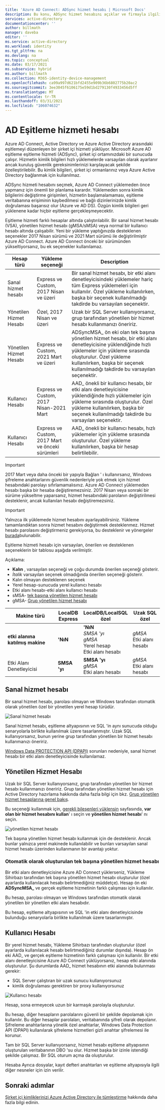 ```yaml
---
title: 'Azure AD Connect: ADSync hizmet hesabı | Microsoft Docs'
description: Bu konu, ADSync hizmet hesabını açıklar ve firmayla ilgili en iyi yöntemleri sağlar.
services: active-directory
documentationcenter: ''
author: billmath
manager: daveba
editor: ''
ms.service: active-directory
ms.workload: identity
ms.tgt_pltfrm: na
ms.devlang: na
ms.topic: conceptual
ms.date: 03/17/2021
ms.subservice: hybrid
ms.author: billmath
ms.collection: M365-identity-device-management
ms.openlocfilehash: ca99a997d621bfd2455e909b36b6802775b20ac2
ms.sourcegitcommit: 3ee3045f6106175e59d1bd279130f4933456d5ff
ms.translationtype: MT
ms.contentlocale: tr-TR
ms.lasthandoff: 03/31/2021
ms.locfileid: "106074632"
---
```

# <a name="adsync-service-account"></a>AD Eşitleme hizmeti hesabı
Azure AD Connect, Active Directory ve Azure Active Directory arasındaki eşitlemeyi düzenleyen bir şirket içi hizmeti yüklüyor.  Microsoft Azure AD eşitleme eşitleme hizmeti (ADSync), şirket içi ortamınızdaki bir sunucuda çalışır.  Hizmetin kimlik bilgileri hızlı yüklemelerde varsayılan olarak ayarlanır ancak kuruluş güvenlik gereksinimlerinizi karşılayacak şekilde özelleştirilebilir.  Bu kimlik bilgileri, şirket içi ormanlarınız veya Azure Active Directory bağlanmak için kullanılmaz.

ADSync hizmeti hesabını seçmek, Azure AD Connect yüklemeden önce yapmanız için önemli bir planlama karardır.  Yüklemeden sonra kimlik bilgilerini değiştirme girişimleri, hizmetin başlamalamaması, eşitleme veritabanına erişiminin kaybedilmesi ve bağlı dizinlerinizde kimlik doğrulaması başarısız olur (Azure ve AD DS).  Özgün kimlik bilgileri geri yüklenene kadar hiçbir eşitleme gerçekleşmeyecektir.

Eşitleme hizmeti farklı hesaplar altında çalıştırılabilir. Bir sanal hizmet hesabı (VSA), yönetilen hizmet hesabı (gMSA/sMSA) veya normal bir kullanıcı hesabı altında çalışabilir. Yeni bir yükleme yaptığınızda desteklenen seçenekler 2017 Nisan sürümü ve 2021 Mart sürümü ile değiştirilmiştir Azure AD Connect. Azure AD Connect önceki bir sürümünden yükseltiyorsanız, bu ek seçenekler kullanılamaz. 


|Hesap türü|Yükleme seçeneği|Description| 
|-----|------|-----|
|Sanal hizmet hesabı|Express ve Custom, 2017 Nisan ve üzeri| Bir sanal hizmet hesabı, bir etki alanı denetleyicisindeki yüklemeler hariç tüm Express yüklemeleri için kullanılır. Özel yükleme kullanılırken, başka bir seçenek kullanılmadığı takdirde bu varsayılan seçenektir.| 
|Yönetilen Hizmet Hesabı|Özel, 2017 Nisan ve üzeri|Uzak bir SQL Server kullanıyorsanız, grup tarafından yönetilen bir hizmet hesabı kullanmanızı öneririz. |
|Yönetilen Hizmet Hesabı|Express ve Custom, 2021 Mart ve üzeri|ADSyncMSA_ ön eki olan tek başına yönetilen hizmet hesabı, bir etki alanı denetleyicisine yüklendiğinde hızlı yüklemeler için yükleme sırasında oluşturulur. Özel yükleme kullanılırken, başka bir seçenek kullanılmadığı takdirde bu varsayılan seçenektir.|
|Kullanıcı Hesabı|Express ve Custom, 2017 Nisan-2021 Mart|AAD_ önekli bir kullanıcı hesabı, bir etki alanı denetleyicisine yüklendiğinde hızlı yüklemeler için yükleme sırasında oluşturulur. Özel yükleme kullanılırken, başka bir seçenek kullanılmadığı takdirde bu varsayılan seçenektir.|
|Kullanıcı Hesabı|Express ve Custom, 2017 Mart ve önceki sürümleri|AAD_ önekli bir kullanıcı hesabı, hızlı yüklemeler için yükleme sırasında oluşturulur. Özel yükleme kullanılırken, başka bir hesap belirtilebilir.| 

>[!IMPORTANT]
> 2017 Mart veya daha önceki bir yapıyla Bağlan ' ı kullanırsanız, Windows şifreleme anahtarlarını güvenlik nedenleriyle yok etmek için hizmet hesabındaki parolayı sıfırlamamalısınız. Azure AD Connect yüklemeden hesabı başka bir hesaba değiştiremezsiniz. 2017 Nisan veya sonraki bir sürüme yükseltme yaparsanız, hizmet hesabındaki parolanın değiştirilmesi desteklenir, ancak kullanılan hesabı değiştiremezsiniz. 

> [!IMPORTANT]
> Yalnızca ilk yüklemede hizmet hesabını ayarlayabilirsiniz. Yükleme tamamlandıktan sonra hizmet hesabını değiştirmek desteklenmez. Hizmet hesabı parolasını değiştirmeniz gerekiyorsa, bu desteklenir ve yönergeler [burada](how-to-connect-sync-change-serviceacct-pass.md)bulunabilir.

Eşitleme hizmeti hesabı için varsayılan, önerilen ve desteklenen seçeneklerin bir tablosu aşağıda verilmiştir. 

Açıklama: 

- **Kalın** , varsayılan seçeneği ve çoğu durumda önerilen seçeneği gösterir. 
- *İtalik* varsayılan seçenek olmadığında önerilen seçeneği gösterir. 
- Kalın olmayan desteklenen seçenek 
- Yerel hesap-sunucuda yerel kullanıcı hesabı 
- Etki alanı hesabı-etki alanı kullanıcı hesabı 
- sMSA- [tek başına yönetilen hizmet hesabı](https://docs.microsoft.com/previous-versions/windows/it-pro/windows-server-2008-R2-and-2008/dd548356(v=ws.10))
- gMSA- [Grup yönetilen hizmet hesabı](https://docs.microsoft.com/previous-versions/windows/it-pro/windows-server-2012-R2-and-2012/hh831782(v=ws.11)) 

|Makine türü |**LocalDB </br> Express**|**LocalDB/LocalSQL </br> özel**|**Uzak SQL </br> özel**|
|-----|-----|-----|-----|
|**etki alanına katılmış makine**|**'NıN**|**'NıN**</br> *SMSA 'yı*</br> *gMSA*</br> Yerel hesap</br> Etki alanı hesabı| *gMSA* </br>Etki alanı hesabı|
|Etki Alanı Denetleyicisi| **SMSA 'yı**|**SMSA 'yı** </br>*gMSA*</br> Etki alanı hesabı|*gMSA*</br>Etki alanı hesabı| 

## <a name="virtual-service-account"></a>Sanal hizmet hesabı 

Bir sanal hizmet hesabı, parolası olmayan ve Windows tarafından otomatik olarak yönetilen özel bir yönetilen yerel hesap türüdür. 

 ![Sanal hizmet hesabı](media/concept-adsync-service-account/account-1.png)

Sanal hizmet hesabı, eşitleme altyapısının ve SQL 'in aynı sunucuda olduğu senaryolarla birlikte kullanılmak üzere tasarlanmıştır. Uzak SQL kullanıyorsanız, bunun yerine grup tarafından yönetilen bir hizmet hesabı kullanmanızı öneririz. 

[Windows Data PROTECTION API (DPAPI)](https://msdn.microsoft.com/library/ms995355.aspx) sorunları nedeniyle, sanal hizmet hesabı bir etki alanı denetleyicisinde kullanılamaz. 

## <a name="managed-service-account"></a>Yönetilen Hizmet Hesabı 

Uzak bir SQL Server kullanıyorsanız, grup tarafından yönetilen bir hizmet hesabı kullanmanızı öneririz. Grup tarafından yönetilen hizmet hesabı için Active Directory hazırlama hakkında daha fazla bilgi için bkz. [Grup yönetilen hizmet hesaplarına genel bakış](https://docs.microsoft.com/previous-versions/windows/it-pro/windows-server-2012-R2-and-2012/hh831782(v=ws.11)). 

Bu seçeneği kullanmak için, [gerekli bileşenleri yüklensin](how-to-connect-install-custom.md#install-required-components) sayfasında, **var olan bir hizmet hesabını kullan**' ı seçin ve **yönetilen hizmet hesabı**' nı seçin. 

 ![yönetilen hizmet hesabı](media/concept-adsync-service-account/account-2.png)

Tek başına yönetilen hizmet hesabı kullanmak için de desteklenir. Ancak bunlar yalnızca yerel makinede kullanılabilir ve bunları varsayılan sanal hizmet hesabı üzerinden kullanmanın bir avantajı yoktur. 

### <a name="auto-generated-standalone-managed-service-account"></a>Otomatik olarak oluşturulan tek başına yönetilen hizmet hesabı 

Bir etki alanı denetleyicisine Azure AD Connect yüklerseniz, Yükleme Sihirbazı tarafından tek başına yönetilen hizmet hesabı oluşturulur (özel ayarlarda kullanılacak hesabı belirtmediğiniz müddetçe). Hesap ön eki **ADSyncMSA_** ve gerçek eşitleme hizmetinin farklı çalışması için kullanılır. 

Bu hesap, parolası olmayan ve Windows tarafından otomatik olarak yönetilen bir yönetilen etki alanı hesabıdır. 

Bu hesap, eşitleme altyapısının ve SQL 'in etki alanı denetleyicisinde bulunduğu senaryolarla birlikte kullanılmak üzere tasarlanmıştır. 

## <a name="user-account"></a>Kullanıcı Hesabı 

Bir yerel hizmet hesabı, Yükleme Sihirbazı tarafından oluşturulur (özel ayarlarda kullanılacak hesabı belirtmediğiniz durumlar dışında). Hesap ön eki AAD_ ve gerçek eşitleme hizmetinin farklı çalışması için kullanılır. Bir etki alanı denetleyicisine Azure AD Connect yüklüyorsanız, hesap etki alanında oluşturulur. Şu durumlarda AAD_ hizmet hesabının etki alanında bulunması gerekir: 
- SQL Server çalıştıran bir uzak sunucu kullanıyorsunuz 
- kimlik doğrulaması gerektiren bir proxy kullanıyorsunuz 

 ![Kullanıcı hesabı](media/concept-adsync-service-account/account-3.png)

Hesap, sona ermeyecek uzun bir karmaşık parolayla oluşturulur. 

Bu hesap, diğer hesapların parolalarını güvenli bir şekilde depolamak için kullanılır. Bu diğer hesaplar parolaları, veritabanında şifreli olarak depolanır. Şifreleme anahtarlarına yönelik özel anahtarlar, Windows Data Protection API (DPAPI) kullanılarak şifreleme hizmetleri gizli anahtar şifrelemesi ile korunur. 

Tam bir SQL Server kullanıyorsanız, hizmet hesabı eşitleme altyapısının oluşturulan veritabanının DBO 'su olur. Hizmet başka bir izinle istendiği şekilde çalışmaz. Bir SQL oturum açma da oluşturulur. 

Hesaba Ayrıca dosyalar, kayıt defteri anahtarları ve eşitleme altyapısıyla ilgili diğer nesneler için izin verilir. 


## <a name="next-steps"></a>Sonraki adımlar
[Şirket içi kimliklerinizi Azure Active Directory ile tümleştirme](whatis-hybrid-identity.md) hakkında daha fazla bilgi edinin.

